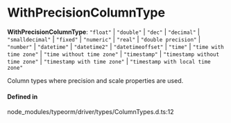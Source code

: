 # WithPrecisionColumnType

 **WithPrecisionColumnType**: ``"float"`` \| ``"double"`` \| ``"dec"`` \| ``"decimal"`` \| ``"smalldecimal"`` \| ``"fixed"`` \| ``"numeric"`` \| ``"real"`` \| ``"double precision"`` \| ``"number"`` \| ``"datetime"`` \| ``"datetime2"`` \| ``"datetimeoffset"`` \| ``"time"`` \| ``"time with time zone"`` \| ``"time without time zone"`` \| ``"timestamp"`` \| ``"timestamp without time zone"`` \| ``"timestamp with time zone"`` \| ``"timestamp with local time zone"``

Column types where precision and scale properties are used.

#### Defined in

node_modules/typeorm/driver/types/ColumnTypes.d.ts:12
